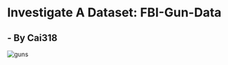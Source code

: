 # Investigate A Dataset: FBI-Gun-Data
## - By Cai318
![guns](https://user-images.githubusercontent.com/92395027/137011175-7e3dc05b-2c1b-4f6d-a4a9-6550f13e79ff.png)
